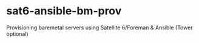 # sat6-ansible-bm-prov
Provisioning baremetal servers using Satellite 6/Foreman &amp; Ansible (Tower optional)
